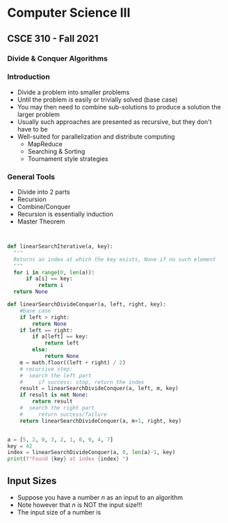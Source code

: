 
# Computer Science III
## CSCE 310 - Fall 2021
### Divide & Conquer Algorithms

### Introduction

* Divide a problem into smaller problems
* Until the problem is easily or trivially solved (base case)
* You may then need to combine sub-solutions to produce a solution the larger problem
* Usually such approaches are presented as recursive, but they don't have to be
* Well-suited for parallelization and distribute computing
  * MapReduce
  * Searching & Sorting
  * Tournament style strategies

### General Tools

* Divide into 2 parts
* Recursion
* Combine/Conquer
* Recursion is essentially induction
* Master Theorem

```python


def linearSearchIterative(a, key):
  """
  Returns an index at which the key exists, None if no such element
  """
  for i in range(0, len(a)):
      if a[i] == key:
          return i
  return None

def linearSearchDivideConquer(a, left, right, key):
    #base case
    if left > right:
        return None
    if left == right:
        if a[left] == key:
            return left
        else:
            return None
    m = math.floor((left + right) / 2)
    # recursive step:
    #  search the left part
    #     if success: stop, return the index
    result = linearSearchDivideConquer(a, left, m, key)
    if result is not None:
        return result
    #  search the right part
    #     return success/failure
    return linearSearchDivideConquer(a, m+1, right, key)


a = [5, 2, 9, 3, 2, 1, 0, 9, 4, 7]
key = 42
index = linearSearchDivideConquer(a, 0, len(a)-1, key)
print(f"Found {key} at index {index} ")
```

## Input Sizes

* Suppose you have a number $n$ as an input to an algorithm
* Note however that $n$ is NOT the input size!!!
* The input size of a number is
